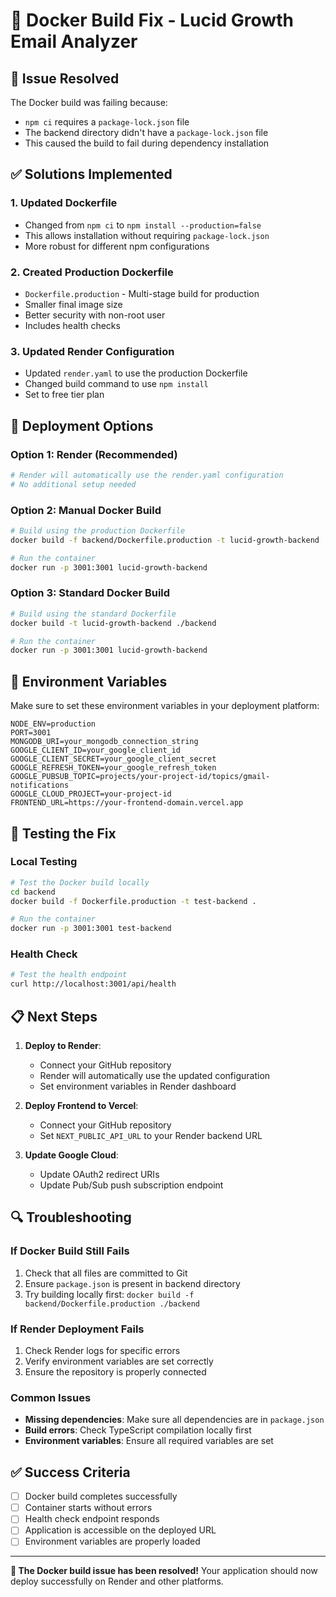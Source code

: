 # 🔧 Docker Build Fix - Lucid Growth Email Analyzer

## 🚨 Issue Resolved

The Docker build was failing because:
- `npm ci` requires a `package-lock.json` file
- The backend directory didn't have a `package-lock.json` file
- This caused the build to fail during dependency installation

## ✅ Solutions Implemented

### 1. Updated Dockerfile
- Changed from `npm ci` to `npm install --production=false`
- This allows installation without requiring `package-lock.json`
- More robust for different npm configurations

### 2. Created Production Dockerfile
- `Dockerfile.production` - Multi-stage build for production
- Smaller final image size
- Better security with non-root user
- Includes health checks

### 3. Updated Render Configuration
- Updated `render.yaml` to use the production Dockerfile
- Changed build command to use `npm install`
- Set to free tier plan

## 🚀 Deployment Options

### Option 1: Render (Recommended)
```bash
# Render will automatically use the render.yaml configuration
# No additional setup needed
```

### Option 2: Manual Docker Build
```bash
# Build using the production Dockerfile
docker build -f backend/Dockerfile.production -t lucid-growth-backend ./backend

# Run the container
docker run -p 3001:3001 lucid-growth-backend
```

### Option 3: Standard Docker Build
```bash
# Build using the standard Dockerfile
docker build -t lucid-growth-backend ./backend

# Run the container
docker run -p 3001:3001 lucid-growth-backend
```

## 🔧 Environment Variables

Make sure to set these environment variables in your deployment platform:

```env
NODE_ENV=production
PORT=3001
MONGODB_URI=your_mongodb_connection_string
GOOGLE_CLIENT_ID=your_google_client_id
GOOGLE_CLIENT_SECRET=your_google_client_secret
GOOGLE_REFRESH_TOKEN=your_google_refresh_token
GOOGLE_PUBSUB_TOPIC=projects/your-project-id/topics/gmail-notifications
GOOGLE_CLOUD_PROJECT=your-project-id
FRONTEND_URL=https://your-frontend-domain.vercel.app
```

## 🧪 Testing the Fix

### Local Testing
```bash
# Test the Docker build locally
cd backend
docker build -f Dockerfile.production -t test-backend .

# Run the container
docker run -p 3001:3001 test-backend
```

### Health Check
```bash
# Test the health endpoint
curl http://localhost:3001/api/health
```

## 📋 Next Steps

1. **Deploy to Render**:
   - Connect your GitHub repository
   - Render will automatically use the updated configuration
   - Set environment variables in Render dashboard

2. **Deploy Frontend to Vercel**:
   - Connect your GitHub repository
   - Set `NEXT_PUBLIC_API_URL` to your Render backend URL

3. **Update Google Cloud**:
   - Update OAuth2 redirect URIs
   - Update Pub/Sub push subscription endpoint

## 🔍 Troubleshooting

### If Docker Build Still Fails
1. Check that all files are committed to Git
2. Ensure `package.json` is present in backend directory
3. Try building locally first: `docker build -f backend/Dockerfile.production ./backend`

### If Render Deployment Fails
1. Check Render logs for specific errors
2. Verify environment variables are set correctly
3. Ensure the repository is properly connected

### Common Issues
- **Missing dependencies**: Make sure all dependencies are in `package.json`
- **Build errors**: Check TypeScript compilation locally first
- **Environment variables**: Ensure all required variables are set

## ✅ Success Criteria

- [ ] Docker build completes successfully
- [ ] Container starts without errors
- [ ] Health check endpoint responds
- [ ] Application is accessible on the deployed URL
- [ ] Environment variables are properly loaded

---

**🎉 The Docker build issue has been resolved!** Your application should now deploy successfully on Render and other platforms.
